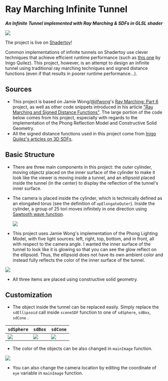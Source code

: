 # Ray Marching Infinite Tunnel

***An Infinite Tunnel implemented with Ray Marching & SDFs in GLSL shader***

![](https://raw.githubusercontent.com/jason-ono/Story/master/inftunnel_assets/angle.png)

The project is live on [Shadertoy](https://www.shadertoy.com/view/NlVSWW)!

Common implementations of infinite tunnels on Shadertoy use clever techniques that achieve efficient runtime performance (such as [this one](https://iquilezles.org/www/articles/tunnel/tunnel.htm) by Inigo Quilez). This project, however, is an attempt to design an infinite tunnel using traditional ray marching techniques and signed distance functions (even if that results in poorer runtime performance...).

## Sources

- This project is based on Jamie Wong/[@jlfwong](https://github.com/jlfwong)'s [Ray Marching: Part 6](https://www.shadertoy.com/view/4tcGDr) project, as well as other code snippets introduced in his article ["Ray Marching and Signed Distance Functions"](http://jamie-wong.com/2016/07/15/ray-marching-signed-distance-functions/). The large portion of the code below comes from his project, especially with regards to the implementation of the Phong Reflection Model and Constructive Solid Geometry.
- All the signed distance functions used in this project come from [Inigo Quilez's articles on 3D SDFs](https://iquilezles.org/www/articles/distfunctions/distfunctions.htm).

## Basic Structure

- There are three main components in this project: the outer cylinder, moving objectz placed on the inner surface of the cylinder to make it look like the viewer is moving inside a tunnel, and an ellipsoid placed inside the tunnel (in the center) to display the reflection of the tunnel's inner surface.

- The camera is placed inside the cylinder, which is technically defined as an elongated torus (see the definition of `opElongateOuter`). Inside the cylinder, a group of 25 tori moves infinitely in one direction using [Sawtooth wave function](https://en.wikipedia.org/wiki/Sawtooth_wave).

  ![](https://raw.githubusercontent.com/jason-ono/Story/master/inftunnel_assets/mechanism.jpeg)

- This project uses Jamie Wong's implementation of the Phong Lighting Model, with five light sources: left, right, top, bottom, and in front, all with respect to the camera angle. I wanted the inner surface of the tunnel to look like it is glowing so that you can see the glow reflect on the ellipsoid. Thus, the ellipsoid does not have its own ambient color and instead fully reflects the color of the inner surface of the tunnel.

![](https://raw.githubusercontent.com/jason-ono/Story/master/inftunnel_assets/ellipsoid.png)

- All three items are placed using constructive solid geometry. 

## Customization

- The object inside the tunnel can be replaced easily. Simply replace the `sdEllipsoid` call inside `sceneSDF` function to one of `sdSphere`, `sdBox`, `sdCone` .

| `sdSphere`                                                   | `sdBox`                                                      | `sdCone`                                                     |
| ------------------------------------------------------------ | ------------------------------------------------------------ | ------------------------------------------------------------ |
| ![](https://raw.githubusercontent.com/jason-ono/Story/master/inftunnel_assets/sphere.png) | ![](https://raw.githubusercontent.com/jason-ono/Story/master/inftunnel_assets/box.png) | ![](https://raw.githubusercontent.com/jason-ono/Story/master/inftunnel_assets/cone.png) |

- The color of the objects can be also changed in `mainImage` function.

![](https://raw.githubusercontent.com/jason-ono/Story/master/inftunnel_assets/green.png)

- You can also change the camera location by editing the coordinate of `eye` variable in `mainImage` function.
